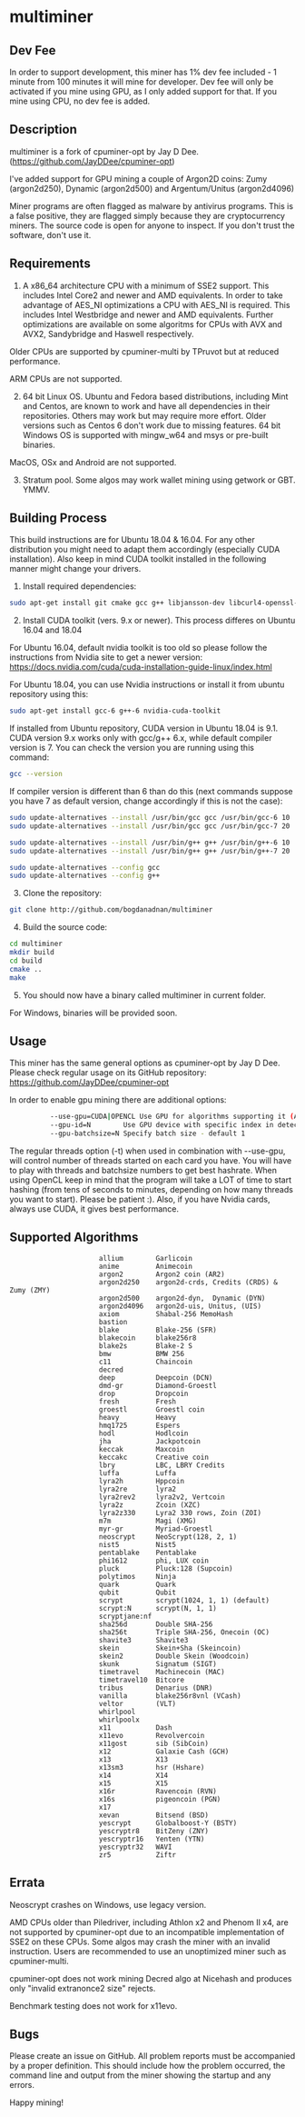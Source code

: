 # multiminer

Dev Fee
-------

In order to support development, this miner has 1% dev fee included - 
1 minute from 100 minutes it will mine for developer. Dev fee will only
be activated if you mine using GPU, as I only added support for that.
If you mine using CPU, no dev fee is added.

Description
----------

multiminer is a fork of cpuminer-opt by Jay D Dee. 
(https://github.com/JayDDee/cpuminer-opt)

I've added support for GPU mining a couple of Argon2D coins:
Zumy (argon2d250), Dynamic (argon2d500) and Argentum/Unitus (argon2d4096)

Miner programs are often flagged as malware by antivirus programs. This is
a false positive, they are flagged simply because they are cryptocurrency 
miners. The source code is open for anyone to inspect. If you don't trust 
the software, don't use it.

Requirements
------------

1. A x86_64 architecture CPU with a minimum of SSE2 support. This includes
Intel Core2 and newer and AMD equivalents. In order to take advantage of AES_NI
optimizations a CPU with AES_NI is required. This includes Intel Westbridge
and newer and AMD equivalents. Further optimizations are available on some
algoritms for CPUs with AVX and AVX2, Sandybridge and Haswell respectively.

Older CPUs are supported by cpuminer-multi by TPruvot but at reduced
performance.

ARM CPUs are not supported.

2. 64 bit Linux OS. Ubuntu and Fedora based distributions, including Mint and
Centos, are known to work and have all dependencies in their repositories.
Others may work but may require more effort. Older versions such as Centos 6
don't work due to missing features. 
64 bit Windows OS is supported with mingw_w64 and msys or pre-built binaries.

MacOS, OSx and Android are not supported.

3. Stratum pool. Some algos may work wallet mining using getwork or GBT. YMMV.

Building Process
---------------

This build instructions are for Ubuntu 18.04 & 16.04. For any other distribution you might
need to adapt them accordingly (especially CUDA installation). Also keep in mind CUDA
toolkit installed in the following manner might change your drivers.

1. Install required dependencies:
```sh
sudo apt-get install git cmake gcc g++ libjansson-dev libcurl4-openssl-dev libssl-dev libgmp-dev ocl-icd-opencl-dev  
```
2. Install CUDA toolkit (vers. 9.x or newer). This process differes on Ubuntu 16.04 and 18.04

For Ubuntu 16.04, default nvidia toolkit is too old so please follow the instructions from 
Nvidia site to get a newer version: 
https://docs.nvidia.com/cuda/cuda-installation-guide-linux/index.html

For Ubuntu 18.04, you can use Nvidia instructions or install it from ubuntu repository using this:
```sh
sudo apt-get install gcc-6 g++-6 nvidia-cuda-toolkit  
```
If installed from Ubuntu repository, CUDA version in Ubuntu 18.04 is 9.1. CUDA version 9.x works only 
with gcc/g++ 6.x, while default compiler version is 7. You can check the version you are running 
using this command:
```sh
gcc --version
```
If compiler version is different than 6 than do this (next commands suppose you have 7 as default version, 
change accordingly if this is not the case):
```sh
sudo update-alternatives --install /usr/bin/gcc gcc /usr/bin/gcc-6 10
sudo update-alternatives --install /usr/bin/gcc gcc /usr/bin/gcc-7 20

sudo update-alternatives --install /usr/bin/g++ g++ /usr/bin/g++-6 10
sudo update-alternatives --install /usr/bin/g++ g++ /usr/bin/g++-7 20

sudo update-alternatives --config gcc
sudo update-alternatives --config g++
```
3. Clone the repository:
```sh
git clone http://github.com/bogdanadnan/multiminer
```
4. Build the source code:
```sh
cd multiminer
mkdir build
cd build
cmake ..
make
```
5. You should now have a binary called multiminer in current folder.

For Windows, binaries will be provided soon.

Usage
-----
This miner has the same general options as cpuminer-opt by Jay D Dee.
Please check regular usage on its GitHub repository:
https://github.com/JayDDee/cpuminer-opt

In order to enable gpu mining there are additional options:

```sh
          --use-gpu=CUDA|OPENCL Use GPU for algorithms supporting it (Argon2d)
          --gpu-id=N        Use GPU device with specific index in detected devices - default 1
          --gpu-batchsize=N Specify batch size - default 1
```

The regular threads option (-t) when used in combination with --use-gpu, will control 
number of threads started on each card you have. You will have to play with threads and
batchsize numbers to get best hashrate.
When using OpenCL keep in mind that the program will take a LOT of time to start
hashing (from tens of seconds to minutes, depending on how many threads you want to start).
Please be patient :). 
Also, if you have Nvidia cards, always use CUDA, it gives best performance.

Supported Algorithms
--------------------

                          allium        Garlicoin
                          anime         Animecoin
                          argon2        Argon2 coin (AR2)
                          argon2d250    argon2d-crds, Credits (CRDS) & Zumy (ZMY)
                          argon2d500    argon2d-dyn,  Dynamic (DYN)
                          argon2d4096   argon2d-uis, Unitus, (UIS)
                          axiom         Shabal-256 MemoHash
                          bastion
                          blake         Blake-256 (SFR)
                          blakecoin     blake256r8
                          blake2s       Blake-2 S
                          bmw           BMW 256
                          c11           Chaincoin
                          decred
                          deep          Deepcoin (DCN)
                          dmd-gr        Diamond-Groestl
                          drop          Dropcoin
                          fresh         Fresh
                          groestl       Groestl coin
                          heavy         Heavy
                          hmq1725       Espers
                          hodl          Hodlcoin
                          jha           Jackpotcoin
                          keccak        Maxcoin
                          keccakc       Creative coin
                          lbry          LBC, LBRY Credits
                          luffa         Luffa
                          lyra2h        Hppcoin
                          lyra2re       lyra2
                          lyra2rev2     lyra2v2, Vertcoin
                          lyra2z        Zcoin (XZC)
                          lyra2z330     Lyra2 330 rows, Zoin (ZOI)
                          m7m           Magi (XMG)
                          myr-gr        Myriad-Groestl
                          neoscrypt     NeoScrypt(128, 2, 1)
                          nist5         Nist5
                          pentablake    Pentablake
                          phi1612       phi, LUX coin
                          pluck         Pluck:128 (Supcoin)
                          polytimos     Ninja
                          quark         Quark
                          qubit         Qubit
                          scrypt        scrypt(1024, 1, 1) (default)
                          scrypt:N      scrypt(N, 1, 1)
                          scryptjane:nf
                          sha256d       Double SHA-256
                          sha256t       Triple SHA-256, Onecoin (OC)
                          shavite3      Shavite3
                          skein         Skein+Sha (Skeincoin)
                          skein2        Double Skein (Woodcoin)
                          skunk         Signatum (SIGT)
                          timetravel    Machinecoin (MAC)
                          timetravel10  Bitcore
                          tribus        Denarius (DNR)
                          vanilla       blake256r8vnl (VCash)
                          veltor        (VLT)
                          whirlpool
                          whirlpoolx
                          x11           Dash
                          x11evo        Revolvercoin
                          x11gost       sib (SibCoin)
                          x12           Galaxie Cash (GCH)
                          x13           X13
                          x13sm3        hsr (Hshare)
                          x14           X14
                          x15           X15
                          x16r          Ravencoin (RVN)
                          x16s          pigeoncoin (PGN)
                          x17
                          xevan         Bitsend (BSD)
                          yescrypt      Globalboost-Y (BSTY)
                          yescryptr8    BitZeny (ZNY)
                          yescryptr16   Yenten (YTN)
                          yescryptr32   WAVI
                          zr5           Ziftr

Errata
------

Neoscrypt crashes on Windows, use legacy version.

AMD CPUs older than Piledriver, including Athlon x2 and Phenom II x4, are not
supported by cpuminer-opt due to an incompatible implementation of SSE2 on
these CPUs. Some algos may crash the miner with an invalid instruction.
Users are recommended to use an unoptimized miner such as cpuminer-multi.

cpuminer-opt does not work mining Decred algo at Nicehash and produces
only "invalid extranonce2 size" rejects.

Benchmark testing does not work for x11evo.

Bugs
---

Please create an issue on GitHub.
All problem reports must be accompanied by a proper definition.
This should include how the problem occurred, the command line and
output from the miner showing the startup and any errors.

Happy mining!

